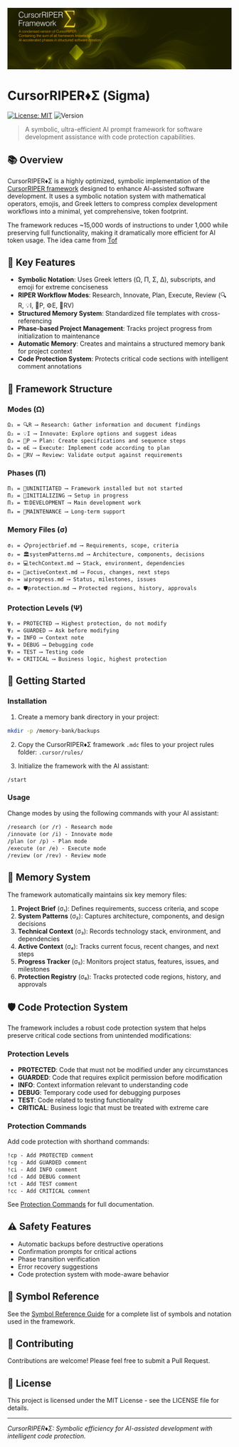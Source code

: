 ![CursorRIPER♦Σ](./res/github-header-sigma-sm.png)
# CursorRIPER♦Σ (Sigma)

[![License: MIT](https://img.shields.io/badge/License-MIT-blue.svg)](https://opensource.org/licenses/MIT)
![Version](https://img.shields.io/badge/version-1.0.1-green)

> A symbolic, ultra-efficient AI prompt framework for software development assistance with code protection capabilities.

## 📚 Overview

CursorRIPER♦Σ is a highly optimized, symbolic implementation of the  [CursorRIPER framework](https://github.com/johnpeterman72/CursorRIPER) designed to enhance AI-assisted software development. It uses a symbolic notation system with mathematical operators, emojis, and Greek letters to compress complex development workflows into a minimal, yet comprehensive, token footprint.

The framework reduces ~15,000 words of instructions to under 1,000 while preserving full functionality, making it dramatically more efficient for AI token usage. The idea came from [Tof](https://forum.cursor.com/t/user-rules-with-memory-errors-tracking-rules-generation/68321)

## 🌟 Key Features

- **Symbolic Notation**: Uses Greek letters (Ω, Π, Σ, Δ), subscripts, and emoji for extreme conciseness
- **RIPER Workflow Modes**: Research, Innovate, Plan, Execute, Review (🔍R, 💡I, 📝P, ⚙️E, 🔎RV)
- **Structured Memory System**: Standardized file templates with cross-referencing
- **Phase-based Project Management**: Tracks project progress from initialization to maintenance
- **Automatic Memory**: Creates and maintains a structured memory bank for project context
- **Code Protection System**: Protects critical code sections with intelligent comment annotations

## 🧠 Framework Structure

### Modes (Ω)

```
Ω₁ = 🔍R ⟶ Research: Gather information and document findings
Ω₂ = 💡I ⟶ Innovate: Explore options and suggest ideas
Ω₃ = 📝P ⟶ Plan: Create specifications and sequence steps
Ω₄ = ⚙️E ⟶ Execute: Implement code according to plan
Ω₅ = 🔎RV ⟶ Review: Validate output against requirements
```

### Phases (Π)

```
Π₁ = 🌱UNINITIATED ⟶ Framework installed but not started
Π₂ = 🚧INITIALIZING ⟶ Setup in progress
Π₃ = 🏗️DEVELOPMENT ⟶ Main development work
Π₄ = 🔧MAINTENANCE ⟶ Long-term support
```

### Memory Files (σ)

```
σ₁ = 📋projectbrief.md ⟶ Requirements, scope, criteria
σ₂ = 🏛️systemPatterns.md ⟶ Architecture, components, decisions
σ₃ = 💻techContext.md ⟶ Stack, environment, dependencies
σ₄ = 🔮activeContext.md ⟶ Focus, changes, next steps
σ₅ = 📊progress.md ⟶ Status, milestones, issues
σ₆ = 🛡️protection.md ⟶ Protected regions, history, approvals
```

### Protection Levels (Ψ)

```
Ψ₁ = PROTECTED ⟶ Highest protection, do not modify
Ψ₂ = GUARDED ⟶ Ask before modifying
Ψ₃ = INFO ⟶ Context note
Ψ₄ = DEBUG ⟶ Debugging code
Ψ₅ = TEST ⟶ Testing code
Ψ₆ = CRITICAL ⟶ Business logic, highest protection
```

## 🚀 Getting Started

### Installation

1. Create a memory bank directory in your project:

```bash
mkdir -p /memory-bank/backups
```

2. Copy the CursorRIPER♦Σ framework `.mdc` files to your project rules folder: `.cursor/rules/`

4. Initialize the framework with the AI assistant:

```
/start
```

### Usage

Change modes by using the following commands with your AI assistant:

```
/research (or /r) - Research mode
/innovate (or /i) - Innovate mode
/plan (or /p) - Plan mode
/execute (or /e) - Execute mode
/review (or /rev) - Review mode
```

## 📑 Memory System

The framework automatically maintains six key memory files:

1. **Project Brief** (σ₁): Defines requirements, success criteria, and scope
2. **System Patterns** (σ₂): Captures architecture, components, and design decisions
3. **Technical Context** (σ₃): Records technology stack, environment, and dependencies
4. **Active Context** (σ₄): Tracks current focus, recent changes, and next steps
5. **Progress Tracker** (σ₅): Monitors project status, features, issues, and milestones
6. **Protection Registry** (σ₆): Tracks protected code regions, history, and approvals

## 🛡️ Code Protection System

The framework includes a robust code protection system that helps preserve critical code sections from unintended modifications:

### Protection Levels

- **PROTECTED**: Code that must not be modified under any circumstances
- **GUARDED**: Code that requires explicit permission before modification
- **INFO**: Context information relevant to understanding code
- **DEBUG**: Temporary code used for debugging purposes
- **TEST**: Code related to testing functionality
- **CRITICAL**: Business logic that must be treated with extreme care

### Protection Commands

Add code protection with shorthand commands:

```
!cp - Add PROTECTED comment
!cg - Add GUARDED comment
!ci - Add INFO comment
!cd - Add DEBUG comment
!ct - Add TEST comment
!cc - Add CRITICAL comment
```

See [Protection Commands](./docs/ProtectionCommands.md) for full documentation.

## ⚠️ Safety Features

- Automatic backups before destructive operations
- Confirmation prompts for critical actions
- Phase transition verification
- Error recovery suggestions
- Code protection system with mode-aware behavior

## 🔣 Symbol Reference

See the [Symbol Reference Guide](./docs/symbols.md) for a complete list of symbols and notation used in the framework.

## 🤝 Contributing

Contributions are welcome! Please feel free to submit a Pull Request.

## 📄 License

This project is licensed under the MIT License - see the LICENSE file for details.

---

*CursorRIPER♦Σ: Symbolic efficiency for AI-assisted development with intelligent code protection.*
